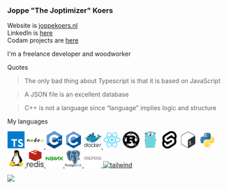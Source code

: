 ### Joppe "The Joptimizer" Koers

Website is [joppekoers.nl](https://joppekoers.nl)\
LinkedIn is [here](https://www.linkedin.com/in/joppekoers)\
Codam projects are [here](https://github.com/42-jkoers)

I'm a freelance developer and woodworker

Quotes
> The only bad thing about Typescript is that it is based on JavaScript

> A JSON file is an excellent database

> C++ is not a language since “language” implies logic and structure

My languages
<p align="left">
	<a href="https://en.wikipedia.org/wiki/TypeScript" target="_blank"><img src="https://raw.githubusercontent.com/devicons/devicon/master/icons/typescript/typescript-original.svg" alt="typescript" width="40" height="40"/></a>
	<a href="https://nodejs.org" target="_blank" rel="noreferrer"> <img src="https://raw.githubusercontent.com/devicons/devicon/master/icons/nodejs/nodejs-original-wordmark.svg" alt="nodejs" width="40" height="40"/> </a>
	<a href="https://en.wikipedia.org/wiki/C%2B%2B" target="_blank"><img src="https://raw.githubusercontent.com/devicons/devicon/master/icons/cplusplus/cplusplus-original.svg" alt="c++" width="40" height="40"/></a>
	<a href="https://en.wikipedia.org/wiki/C_(programming_language)" target="_blank"><img src="https://raw.githubusercontent.com/devicons/devicon/master/icons/c/c-original.svg" alt="c" width="40" height="40"/></a>
	<a href="https://en.wikipedia.org/wiki/Docker_(software)" target="_blank" rel="noreferrer"> <img src="https://raw.githubusercontent.com/devicons/devicon/master/icons/docker/docker-original-wordmark.svg" alt="docker" width="40" height="40"/> </a>
	<a href="https://en.wikipedia.org/wiki/React_(web_framework)" target="_blank"><img src="https://raw.githubusercontent.com/devicons/devicon/master/icons/react/react-original.svg" alt="react" width="40" height="40"/></a>
	<a href="https://en.wikipedia.org/wiki/Rust_(programming_language)" target="_blank"><img src="https://raw.githubusercontent.com/devicons/devicon/master/icons/rust/rust-plain.svg" alt="rust" width="40" height="40"/></a>
	<a href="https://en.wikipedia.org/wiki/Go_(programming_language)" target="_blank"><img src="https://raw.githubusercontent.com/devicons/devicon/master/icons/go/go-original.svg" alt="go" width="40" height="40"/></a>
	<a href="https://en.wikipedia.org/wiki/Svelte" target="_blank"><img src="https://raw.githubusercontent.com/devicons/devicon/master/icons/svelte/svelte-plain.svg" alt="svelte" width="40" height="40"/></a>
	<a href="https://en.wikipedia.org/wiki/Bash_(Unix_shell)" target="_blank"><img src="https://raw.githubusercontent.com/devicons/devicon/master/icons/bash/bash-original.svg" alt="bash" width="40" height="40"/></a>
	<a href="https://en.wikipedia.org/wiki/Python_(programming_language)" target="_blank"><img src="https://raw.githubusercontent.com/devicons/devicon/master/icons/python/python-original.svg" alt="python" width="40" height="40"/></a>
	<a href="https://en.wikipedia.org/wiki/Linux" target="_blank" rel="noreferrer"> <img src="https://raw.githubusercontent.com/devicons/devicon/master/icons/linux/linux-original.svg" alt="linux" width="40" height="40"/> </a>
	<a href="https://en.wikipedia.org/wiki/Redis" target="_blank" rel="noreferrer"> <img src="https://raw.githubusercontent.com/devicons/devicon/master/icons/redis/redis-original-wordmark.svg" alt="redis" width="40" height="40"/> </a>
	<a href="https://en.wikipedia.org/wiki/Nginx" target="_blank" rel="noreferrer"> <img src="https://raw.githubusercontent.com/devicons/devicon/master/icons/nginx/nginx-original.svg " alt="nginx" width="40" height="40"/> </a>
	<a href="https://en.wikipedia.org/wiki/SQL" target="_blank" rel="noreferrer"> <img src="https://raw.githubusercontent.com/devicons/devicon/master/icons/postgresql/postgresql-original-wordmark.svg" alt="postgresql" width="40" height="40"/> </a>
	<a href="https://en.wikipedia.org/wiki/Express.js" target="_blank" rel="noreferrer"> <img src="https://raw.githubusercontent.com/devicons/devicon/master/icons/express/express-original-wordmark.svg" alt="express" width="40" height="40"/> </a>
	<a href="https://en.wikipedia.org/wiki/Tailwind_CSS" target="_blank" rel="noreferrer"> <img src="https://www.vectorlogo.zone/logos/tailwindcss/tailwindcss-icon.svg" alt="tailwind" width="40" height="40"/> </a>

</p>

<img src="https://github-readme-stats.vercel.app/api?username=sirmorfield&theme=dark&count_private=true&show_icons=true&number_format=long&hide_title=true&hide_rank=true&disable_animations=true" height="150"/>

